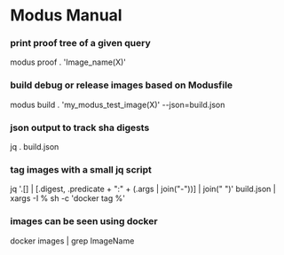 # Modus Manual

### print proof tree of a given query
modus proof . 'Image_name(X)'

### build debug or release images based on Modusfile
modus build . 'my_modus_test_image(X)' --json=build.json

### json output to track sha digests
jq . build.json

### tag images with a small jq script
jq '.[] | [.digest, .predicate + ":" + (.args | join("-"))] | join(" ")' build.json | xargs -I % sh -c 'docker tag %'

### images can be seen using docker
docker images | grep ImageName
